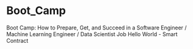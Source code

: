 # Boot_Camp
Boot Camp: How to Prepare, Get, and Succeed in a Software Engineer / Machine Learning Engineer / Data Scientist Job
Hello World - Smart Contract
